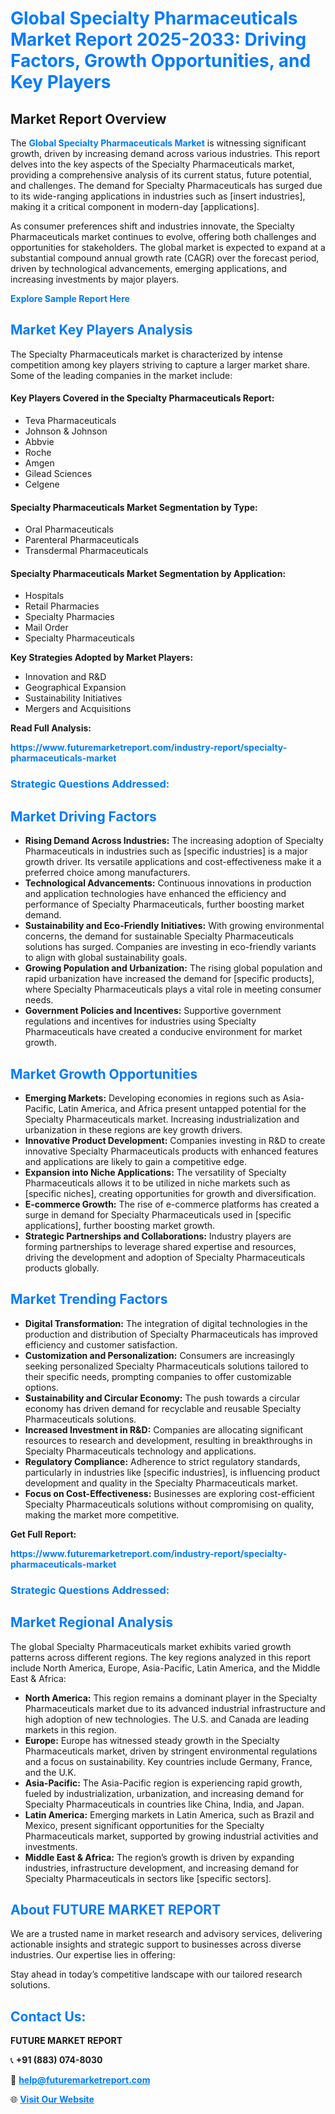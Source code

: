 <h1 style="color: #007BFF;">Global Specialty Pharmaceuticals Market Report 2025-2033: Driving Factors, Growth Opportunities, and Key Players</h1>

<section id="overview">
<h2>Market Report Overview</h2>
<p>The <a href="https://www.futuremarketreport.com/industry-report/specialty-pharmaceuticals-market" style="color: #007BFF; text-decoration: none;"><strong>Global Specialty Pharmaceuticals Market</strong></a> is witnessing significant growth, driven by increasing demand across various industries. This report delves into the key aspects of the Specialty Pharmaceuticals market, providing a comprehensive analysis of its current status, future potential, and challenges. The demand for Specialty Pharmaceuticals has surged due to its wide-ranging applications in industries such as [insert industries], making it a critical component in modern-day [applications].</p>
<p>As consumer preferences shift and industries innovate, the Specialty Pharmaceuticals market continues to evolve, offering both challenges and opportunities for stakeholders. The global market is expected to expand at a substantial compound annual growth rate (CAGR) over the forecast period, driven by technological advancements, emerging applications, and increasing investments by major players.</p>
</section>

<section id="overview">
<p><a href="https://www.futuremarketreport.com/request-sample/reportId=122274" style="color: #007BFF; text-decoration: none;"><strong>Explore Sample Report Here</strong></a></p>
</section>

<section id="key-players">
<h2 style="color: #007BFF;">Market Key Players Analysis</h2>
<p>The Specialty Pharmaceuticals market is characterized by intense competition among key players striving to capture a larger market share. Some of the leading companies in the market include:</p>
<h4>Key Players Covered in the Specialty Pharmaceuticals Report:</h4>
<ul><li>Teva Pharmaceuticals</li><li>Johnson &amp; Johnson</li><li>Abbvie</li><li>Roche</li><li>Amgen</li><li>Gilead Sciences</li><li>Celgene</li></ul>
<h4>Specialty Pharmaceuticals Market Segmentation by Type:</h4>
<ul><li>Oral Pharmaceuticals</li><li>Parenteral Pharmaceuticals</li><li>Transdermal Pharmaceuticals</li></ul>

<h4>Specialty Pharmaceuticals Market Segmentation by Application:</h4>
<ul><li>Hospitals</li><li>Retail Pharmacies</li><li>Specialty Pharmacies</li><li>Mail Order</li><li>Specialty Pharmaceuticals</li></ul>
<p><strong>Key Strategies Adopted by Market Players:</strong></p>
<ul>
<li>Innovation and R&D</li>
<li>Geographical Expansion</li>
<li>Sustainability Initiatives</li>
<li>Mergers and Acquisitions</li>
</ul>
</section>

<section>
<p><strong>Read Full Analysis: </strong></p><a href="https://www.futuremarketreport.com/industry-report/specialty-pharmaceuticals-market" style="color: #007BFF; text-decoration: none;"><strong>https://www.futuremarketreport.com/industry-report/specialty-pharmaceuticals-market</strong></a>
<h3 style="color: #007BFF;">Strategic Questions Addressed:</h3>
</section>

<section id="driving-factors">
<h2 style="color: #007BFF;">Market Driving Factors</h2>
<ul>
<li><strong>Rising Demand Across Industries:</strong> The increasing adoption of Specialty Pharmaceuticals in industries such as [specific industries] is a major growth driver. Its versatile applications and cost-effectiveness make it a preferred choice among manufacturers.</li>
<li><strong>Technological Advancements:</strong> Continuous innovations in production and application technologies have enhanced the efficiency and performance of Specialty Pharmaceuticals, further boosting market demand.</li>
<li><strong>Sustainability and Eco-Friendly Initiatives:</strong> With growing environmental concerns, the demand for sustainable Specialty Pharmaceuticals solutions has surged. Companies are investing in eco-friendly variants to align with global sustainability goals.</li>
<li><strong>Growing Population and Urbanization:</strong> The rising global population and rapid urbanization have increased the demand for [specific products], where Specialty Pharmaceuticals plays a vital role in meeting consumer needs.</li>
<li><strong>Government Policies and Incentives:</strong> Supportive government regulations and incentives for industries using Specialty Pharmaceuticals have created a conducive environment for market growth.</li>
</ul>
</section>

<section id="growth-opportunities">
<h2 style="color: #007BFF;">Market Growth Opportunities</h2>
<ul>
<li><strong>Emerging Markets:</strong> Developing economies in regions such as Asia-Pacific, Latin America, and Africa present untapped potential for the Specialty Pharmaceuticals market. Increasing industrialization and urbanization in these regions are key growth drivers.</li>
<li><strong>Innovative Product Development:</strong> Companies investing in R&D to create innovative Specialty Pharmaceuticals products with enhanced features and applications are likely to gain a competitive edge.</li>
<li><strong>Expansion into Niche Applications:</strong> The versatility of Specialty Pharmaceuticals allows it to be utilized in niche markets such as [specific niches], creating opportunities for growth and diversification.</li>
<li><strong>E-commerce Growth:</strong> The rise of e-commerce platforms has created a surge in demand for Specialty Pharmaceuticals used in [specific applications], further boosting market growth.</li>
<li><strong>Strategic Partnerships and Collaborations:</strong> Industry players are forming partnerships to leverage shared expertise and resources, driving the development and adoption of Specialty Pharmaceuticals products globally.</li>
</ul>
</section>

<section id="trending-factors">
<h2 style="color: #007BFF;">Market Trending Factors</h2>
<ul>
<li><strong>Digital Transformation:</strong> The integration of digital technologies in the production and distribution of Specialty Pharmaceuticals has improved efficiency and customer satisfaction.</li>
<li><strong>Customization and Personalization:</strong> Consumers are increasingly seeking personalized Specialty Pharmaceuticals solutions tailored to their specific needs, prompting companies to offer customizable options.</li>
<li><strong>Sustainability and Circular Economy:</strong> The push towards a circular economy has driven demand for recyclable and reusable Specialty Pharmaceuticals solutions.</li>
<li><strong>Increased Investment in R&D:</strong> Companies are allocating significant resources to research and development, resulting in breakthroughs in Specialty Pharmaceuticals technology and applications.</li>
<li><strong>Regulatory Compliance:</strong> Adherence to strict regulatory standards, particularly in industries like [specific industries], is influencing product development and quality in the Specialty Pharmaceuticals market.</li>
<li><strong>Focus on Cost-Effectiveness:</strong> Businesses are exploring cost-efficient Specialty Pharmaceuticals solutions without compromising on quality, making the market more competitive.</li>
</ul>
</section>

<section>
<p><strong>Get Full Report: </strong></p><a href="https://www.futuremarketreport.com/industry-report/specialty-pharmaceuticals-market" style="color: #007BFF; text-decoration: none;"><strong>https://www.futuremarketreport.com/industry-report/specialty-pharmaceuticals-market</strong></a>
<h3 style="color: #007BFF;">Strategic Questions Addressed:</h3>
</section>


<section id="regional-analysis">
<h2 style="color: #007BFF;">Market Regional Analysis</h2>
<p>The global Specialty Pharmaceuticals market exhibits varied growth patterns across different regions. The key regions analyzed in this report include North America, Europe, Asia-Pacific, Latin America, and the Middle East & Africa:</p>
<ul>
<li><strong>North America:</strong> This region remains a dominant player in the Specialty Pharmaceuticals market due to its advanced industrial infrastructure and high adoption of new technologies. The U.S. and Canada are leading markets in this region.</li>
<li><strong>Europe:</strong> Europe has witnessed steady growth in the Specialty Pharmaceuticals market, driven by stringent environmental regulations and a focus on sustainability. Key countries include Germany, France, and the U.K.</li>
<li><strong>Asia-Pacific:</strong> The Asia-Pacific region is experiencing rapid growth, fueled by industrialization, urbanization, and increasing demand for Specialty Pharmaceuticals in countries like China, India, and Japan.</li>
<li><strong>Latin America:</strong> Emerging markets in Latin America, such as Brazil and Mexico, present significant opportunities for the Specialty Pharmaceuticals market, supported by growing industrial activities and investments.</li>
<li><strong>Middle East & Africa:</strong> The region’s growth is driven by expanding industries, infrastructure development, and increasing demand for Specialty Pharmaceuticals in sectors like [specific sectors].</li>
</ul>
</section>

<footer>
<h2 style="color: #007BFF;">About FUTURE MARKET REPORT</h2>
<p>We are a trusted name in market research and advisory services, delivering actionable insights and strategic support to businesses across diverse industries. Our expertise lies in offering:</p>

<p>Stay ahead in today’s competitive landscape with our tailored research solutions.</p>

<h2 style="color: #007BFF;">Contact Us:</h2>
<p><strong>FUTURE MARKET REPORT</strong></p>
<p>📞 <strong>+91 (883) 074-8030</strong></p>
<p>📧 <strong><a href="mailto:help@futuremarketreport.com" style="color: #007BFF;">help@futuremarketreport.com</a></strong></p>
<p>🌐 <strong><a href="https://www.futuremarketreport.com/" style="color: #007BFF;">Visit Our Website</a></strong></p>
</footer>